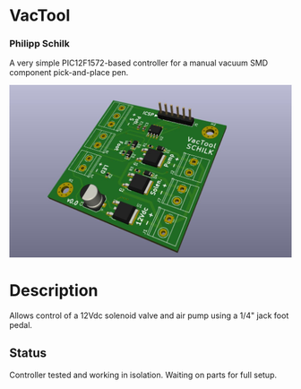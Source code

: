 # VacTool
### Philipp Schilk

A very simple PIC12F1572-based controller for a manual vacuum SMD component pick-and-place pen. 

![PCB Render](https://raw.githubusercontent.com/TheSchilk/VacTool/master/Doc/Render.jpg?token=ABKRIER2L3PX4RSROX6VKC267WQU6)

# Description

Allows control of a 12Vdc solenoid valve and air pump using a 1/4" jack foot pedal.

## Status
Controller tested and working in isolation. 
Waiting on parts for full setup.
